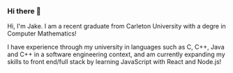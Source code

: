 ### Hi there 👋

Hi, I'm Jake. I am a recent graduate from Carleton University with a degre in Computer Mathematics!

I have experience through my university in languages such as C, C++, Java and C++ in a software engineering context, and am currently expanding my skills to front end/full stack by learning JavaScript with React and Node.js!

<!--
**jakesoule/jakesoule** is a ✨ _special_ ✨ repository because its `README.md` (this file) appears on your GitHub profile.

Here are some ideas to get you started:

- 🔭 I’m currently working on ...
- 🌱 I’m currently learning ...
- 👯 I’m looking to collaborate on ...
- 🤔 I’m looking for help with ...
- 💬 Ask me about ...
- 📫 How to reach me: ...
- 😄 Pronouns: ...
- ⚡ Fun fact: ...
-->
